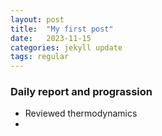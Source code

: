 ```yaml
---
layout: post
title:  "My first post"
date:   2023-11-15
categories: jekyll update
tags: regular
---
```


### Daily report and prograssion
- Reviewed thermodynamics
- 

<!-- [jekyll]:      http://jekyllrb.com- -->
